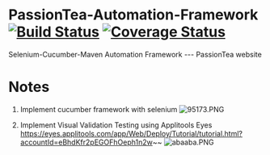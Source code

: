# PassionTea-Automation-Framework [![Build Status](https://travis-ci.org/DIZhang1109/PassionTea-Automation-Framework.svg?branch=master)](https://travis-ci.org/DIZhang1109/PassionTea-Automation-Framework) [![Coverage Status](https://coveralls.io/repos/github/DIZhang1109/PassionTea-Automation-Framework/badge.svg?branch=master)](https://coveralls.io/github/DIZhang1109/PassionTea-Automation-Framework?branch=master)
Selenium-Cucumber-Maven Automation Framework --- PassionTea website

# Notes
1.  Implement cucumber framework with selenium
![95173.PNG](https://bitbucket.org/repo/zkRoye/images/855539318-95173.PNG)

2.  Implement Visual Validation Testing using Applitools Eyes https://eyes.applitools.com/app/Web/Deploy/Tutorial/tutorial.html?accountId=eBhdKfr2pEGOFhOeph1n2w~~
![abaaba.PNG](https://bitbucket.org/repo/zkRoye/images/2688594938-abaaba.PNG)